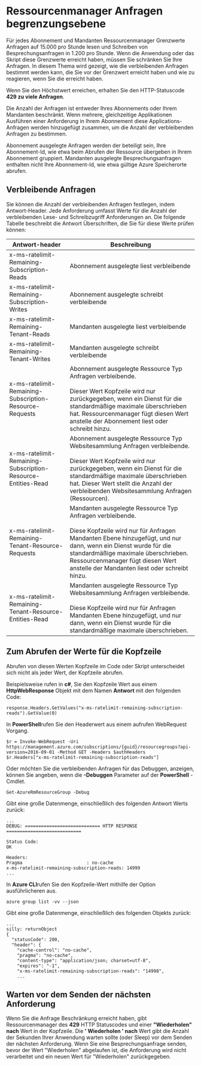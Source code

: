<properties
   pageTitle="Azure Ressourcenmanager Anforderung Grenzwerte | Microsoft Azure"
   description="Beschreibt, wie mit begrenzungsebene mit Azure Ressourcenmanager Anforderungen, wenn Abonnement Grenzwerte erreicht haben."
   services="azure-resource-manager"
   documentationCenter="na"
   authors="tfitzmac"
   manager="timlt"
   editor="tysonn"/>

<tags
   ms.service="azure-resource-manager"
   ms.devlang="na"
   ms.topic="article"
   ms.tgt_pltfrm="na"
   ms.workload="na"
   ms.date="10/07/2016"
   ms.author="tomfitz"/>

# <a name="throttling-resource-manager-requests"></a>Ressourcenmanager Anfragen begrenzungsebene

Für jedes Abonnement und Mandanten Ressourcenmanager Grenzwerte Anfragen auf 15.000 pro Stunde lesen und Schreiben von Besprechungsanfragen in 1.200 pro Stunde. Wenn die Anwendung oder das Skript diese Grenzwerte erreicht haben, müssen Sie schränken Sie Ihre Anfragen. In diesem Thema wird gezeigt, wie die verbleibenden Anfragen bestimmt werden kann, die Sie vor der Grenzwert erreicht haben und wie zu reagieren, wenn Sie die erreicht haben.

Wenn Sie den Höchstwert erreichen, erhalten Sie den HTTP-Statuscode **429 zu viele Anfragen**.

Die Anzahl der Anfragen ist entweder Ihres Abonnements oder Ihrem Mandanten beschränkt. Wenn mehrere, gleichzeitige Applikationen Ausführen einer Anforderung in Ihrem Abonnement diese Applications-Anfragen werden hinzugefügt zusammen, um die Anzahl der verbleibenden Anfragen zu bestimmen.

Abonnement ausgelegte Anfragen werden der beteiligt sein, Ihre Abonnement-Id, wie etwa beim Abrufen der Ressource übergeben in Ihrem Abonnement gruppiert. Mandanten ausgelegte Besprechungsanfragen enthalten nicht Ihre Abonnement-Id, wie etwa gültige Azure Speicherorte abrufen.

## <a name="remaining-requests"></a>Verbleibende Anfragen

Sie können die Anzahl der verbleibenden Anfragen festlegen, indem Antwort-Header. Jede Anforderung umfasst Werte für die Anzahl der verbleibenden Lese- und Schreibzugriff Anforderungen an. Die folgende Tabelle beschreibt die Antwort Überschriften, die Sie für diese Werte prüfen können:

| Antwort-header | Beschreibung |
| --------------- | ----------- |
| x-ms-ratelimit-Remaining-Subscription-Reads | Abonnement ausgelegte liest verbleibende |
| x-ms-ratelimit-Remaining-Subscription-Writes | Abonnement ausgelegte schreibt verbleibende |
| x-ms-ratelimit-Remaining-Tenant-Reads | Mandanten ausgelegte liest verbleibende |
| x-ms-ratelimit-Remaining-Tenant-Writes | Mandanten ausgelegte schreibt verbleibende |
| x-ms-ratelimit-Remaining-Subscription-Resource-Requests | Abonnement ausgelegte Ressource Typ Anfragen verbleibende.<br /><br />Dieser Wert Kopfzeile wird nur zurückgegeben, wenn ein Dienst für die standardmäßige maximale überschrieben hat. Ressourcenmanager fügt diesen Wert anstelle der Abonnement liest oder schreibt hinzu. |
| x-ms-ratelimit-Remaining-Subscription-Resource-Entities-Read | Abonnement ausgelegte Ressource Typ Websitesammlung Anfragen verbleibende.<br /><br />Dieser Wert Kopfzeile wird nur zurückgegeben, wenn ein Dienst für die standardmäßige maximale überschrieben hat. Dieser Wert stellt die Anzahl der verbleibenden Websitesammlung Anfragen (Ressourcen). |
| x-ms-ratelimit-Remaining-Tenant-Resource-Requests | Mandanten ausgelegte Ressource Typ Anfragen verbleibende.<br /><br />Diese Kopfzeile wird nur für Anfragen Mandanten Ebene hinzugefügt, und nur dann, wenn ein Dienst wurde für die standardmäßige maximale überschrieben. Ressourcenmanager fügt diesen Wert anstelle der Mandanten liest oder schreibt hinzu. |
| x-ms-ratelimit-Remaining-Tenant-Resource-Entities-Read | Mandanten ausgelegte Ressource Typ Websitesammlung Anfragen verbleibende.<br /><br />Diese Kopfzeile wird nur für Anfragen Mandanten Ebene hinzugefügt, und nur dann, wenn ein Dienst wurde für die standardmäßige maximale überschrieben. |

## <a name="retrieving-the-header-values"></a>Zum Abrufen der Werte für die Kopfzeile

Abrufen von diesen Werten Kopfzeile im Code oder Skript unterscheidet sich nicht als jeder Wert, der Kopfzeile abrufen. 

Beispielsweise rufen in **c#**, Sie den Kopfzeile Wert aus einem **HttpWebResponse** Objekt mit dem Namen **Antwort** mit den folgenden Code:

    response.Headers.GetValues("x-ms-ratelimit-remaining-subscription-reads").GetValue(0)

In **PowerShell**rufen Sie den Headerwert aus einem aufrufen WebRequest Vorgang.

    $r = Invoke-WebRequest -Uri https://management.azure.com/subscriptions/{guid}/resourcegroups?api-version=2016-09-01 -Method GET -Headers $authHeaders
    $r.Headers["x-ms-ratelimit-remaining-subscription-reads"]
    
Oder möchten Sie die verbleibenden Anfragen für das Debuggen, anzeigen, können Sie angeben, wenn die **-Debuggen** Parameter auf der **PowerShell** -Cmdlet.

    Get-AzureRmResourceGroup -Debug
    
Gibt eine große Datenmenge, einschließlich des folgenden Antwort Werts zurück:

    ...
    DEBUG: ============================ HTTP RESPONSE ============================

    Status Code:
    OK

    Headers:
    Pragma                        : no-cache
    x-ms-ratelimit-remaining-subscription-reads: 14999
    ...

In **Azure CLI**rufen Sie den Kopfzeile-Wert mithilfe der Option ausführlicheren aus.

    azure group list -vv --json

Gibt eine große Datenmenge, einschließlich des folgenden Objekts zurück:

    ...
    silly: returnObject
    {
      "statusCode": 200,
      "header": {
        "cache-control": "no-cache",
        "pragma": "no-cache",
        "content-type": "application/json; charset=utf-8",
        "expires": "-1",
        "x-ms-ratelimit-remaining-subscription-reads": "14998",
        ...

## <a name="waiting-before-sending-next-request"></a>Warten vor dem Senden der nächsten Anforderung

Wenn Sie die Anfrage Beschränkung erreicht haben, gibt Ressourcenmanager des **429** HTTP Statuscodes und einer **"Wiederholen" nach** Wert in der Kopfzeile. Die **' Wiederholen ' nach** Wert gibt die Anzahl der Sekunden Ihrer Anwendung warten sollte (oder Sleep) vor dem Senden der nächsten Anforderung. Wenn Sie eine Besprechungsanfrage senden, bevor der Wert "Wiederholen" abgelaufen ist, die Anforderung wird nicht verarbeitet und ein neuen Wert für "Wiederholen" zurückgegeben.
